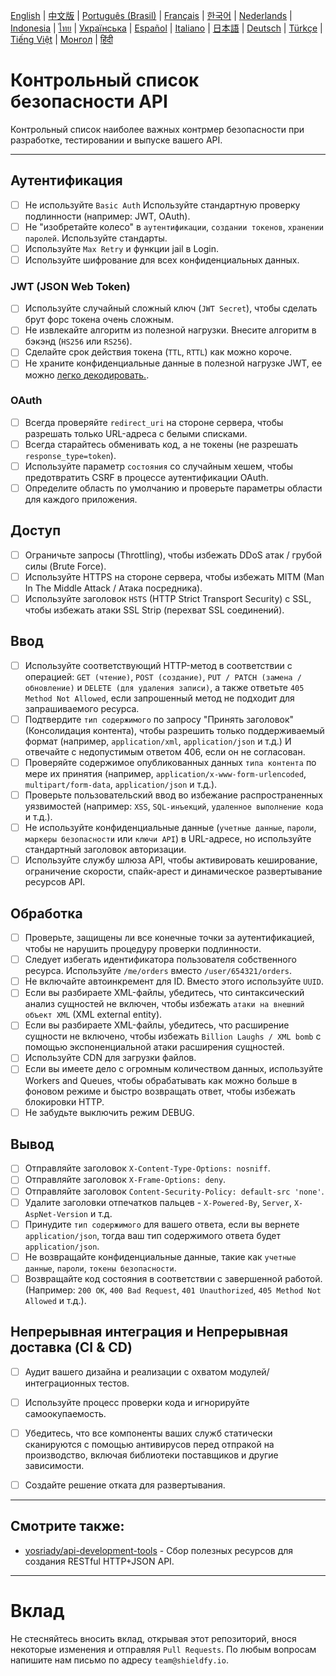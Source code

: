 [English](./README.md) | [中文版](./README-zh.md) | [Português (Brasil)](./README-pt_BR.md) | [Français](./README-fr.md) | [한국어](./README-ko.md) | [Nederlands](./README-nl.md) | [Indonesia](./README-id.md) | [ไทย](./README-th.md) | [Українська](./README-uk.md) | [Español](./README-es.md) | [Italiano](./README-it.md) | [日本語](./README-ja.md) | [Deutsch](./README-de.md) | [Türkçe](./README-tr.md) | [Tiếng Việt](./README-vi.md) | [Монгол](./README-mn.md) | [हिंदी](./README-hi.md)

# Контрольный список безопасности API
Контрольный список наиболее важных контрмер безопасности при разработке, тестировании и выпуске вашего API.


---

## Аутентификация
- [ ] Не используйте `Basic Auth` Используйте стандартную проверку подлинности (например: JWT, OAuth).
- [ ] Не "изобретайте колесо" в `аутентификации`, `создании токенов`, `хранении паролей`. Используйте стандарты.
- [ ] Используйте `Max Retry` и функции jail в Login.
- [ ] Используйте шифрование для всех конфиденциальных данных.

### JWT (JSON Web Token)
- [ ] Используйте случайный сложный ключ (`JWT Secret`), чтобы сделать брут форс токена очень сложным.
- [ ] Не извлекайте алгоритм из полезной нагрузки. Внесите алгоритм в бэкэнд (`HS256` или `RS256`).
- [ ] Сделайте срок действия токена (`TTL`, `RTTL`) как можно короче.
- [ ] Не храните конфиденциальные данные в полезной нагрузке JWT, ее можно [легко декодировать.](https://jwt.io/#debugger-io).

### OAuth
- [ ] Всегда проверяйте `redirect_uri` на стороне сервера, чтобы разрешать только URL-адреса с белыми списками.
- [ ] Всегда старайтесь обменивать код, а не токены (не разрешать `response_type=token`).
- [ ] Используйте параметр `состояния` со случайным хешем, чтобы предотвратить CSRF в процессе аутентификации OAuth.
- [ ] Определите область по умолчанию и проверьте параметры области для каждого приложения.

## Доступ
- [ ] Ограничьте запросы (Throttling), чтобы избежать DDoS атак / грубой силы (Brute Force).
- [ ] Используйте HTTPS на стороне сервера, чтобы избежать MITM (Man In The Middle Attack / Атака посредника).
- [ ] Используйте заголовок `HSTS` (HTTP Strict Transport Security) с SSL, чтобы избежать атаки SSL Strip (перехват SSL соединений).

## Ввод
- [ ] Используйте соответствующий HTTP-метод в соответствии с операцией: `GET (чтение)`, `POST (создание)`, `PUT / PATCH (замена / обновление)` и `DELETE (для удаления записи)`, а также ответьте `405 Method Not Allowed`, если запрошенный метод не подходит для запрашиваемого ресурса.
- [ ] Подтвердите `тип содержимого` по запросу "Принять заголовок" (Консолидация контента), чтобы разрешить только поддерживаемый формат (например, `application/xml`, `application/json` и т.д.) И отвечайте с недопустимым ответом 406, если он не согласован.
- [ ] Проверяйте содержимое опубликованных данных `типа контента` по мере их принятия (например, `application/x-www-form-urlencoded`, `multipart/form-data`, `application/json` и т.д.).
- [ ] Проверьте пользовательский ввод во избежание распространенных уязвимостей (например: `XSS`, `SQL-инъекций`, `удаленное выполнение кода` и т.д.).
- [ ] Не используйте конфиденциальные данные (`учетные данные`, `пароли`, `маркеры безопасности` или `ключи API`) в URL-адресе, но используйте стандартный заголовок авторизации.
- [ ] Используйте службу шлюза API, чтобы активировать кеширование, ограничение скорости, спайк-арест и динамическое развертывание ресурсов API.

## Обработка
- [ ] Проверьте, защищены ли все конечные точки за аутентификацией, чтобы не нарушить процедуру проверки подлинности.
- [ ] Следует избегать идентификатора пользователя собственного ресурса. Используйте `/me/orders` вместо `/user/654321/orders`.
- [ ] Не включайте автоинкремент для ID. Вместо этого используйте `UUID`.
- [ ] Если вы разбираете XML-файлы, убедитесь, что синтаксический анализ сущностей не включен, чтобы избежать `атаки на внешний объект XML` (XML external entity).
- [ ] Если вы разбираете XML-файлы, убедитесь, что расширение сущности не включено, чтобы избежать `Billion Laughs / XML bomb` с помощью экспоненциальной атаки расширения сущностей.
- [ ] Используйте CDN для загрузки файлов.
- [ ] Если вы имеете дело с огромным количеством данных, используйте Workers and Queues, чтобы обрабатывать как можно больше в фоновом режиме и быстро возвращать ответ, чтобы избежать блокировки HTTP.
- [ ] Не забудьте выключить режим DEBUG.

## Вывод
- [ ] Отправляйте заголовок `X-Content-Type-Options: nosniff`.
- [ ] Отправляйте заголовок `X-Frame-Options: deny`.
- [ ] Отправляйте заголовок `Content-Security-Policy: default-src 'none'`.
- [ ] Удалите заголовки отпечатков пальцев - `X-Powered-By`, `Server`, `X-AspNet-Version` и т.д.
- [ ] Принудите `тип содержимого` для вашего ответа, если вы вернете `application/json`, тогда ваш тип содержимого ответа будет `application/json`.
- [ ] Не возвращайте конфиденциальные данные, такие как `учетные данные`, `пароли`, `токены безопасности`.
- [ ] Возвращайте код состояния в соответствии с завершенной работой. (Например: `200 OK`, `400 Bad Request`, `401 Unauthorized`, `405 Method Not Allowed` и т.д.).

## Непрерывная интеграция и Непрерывная доставка (CI & CD)
- [ ] Аудит вашего дизайна и реализации с охватом модулей/интеграционных тестов.
- [ ] Используйте процесс проверки кода и игнорируйте самоокупаемость.
- [ ] Убедитесь, что все компоненты ваших служб статически сканируются с помощью антивирусов перед отпракой на производство, включая библиотеки поставщиков и другие зависимости.
- [ ] Создайте решение отката для развертывания.


---

## Смотрите также:
- [yosriady/api-development-tools](https://github.com/yosriady/api-development-tools) - Сбор полезных ресурсов для создания RESTful HTTP+JSON API.


---

# Вклад
Не стесняйтесь вносить вклад, открывая этот репозиторий, внося некоторые изменения и отправляя `Pull Requests`. По любым вопросам напишите нам письмо по адресу `team@shieldfy.io`.
